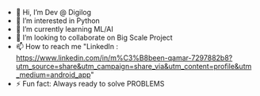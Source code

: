 - 👋 Hi, I’m Dev @ Digilog
- 👀 I’m interested in Python 
- 🌱 I’m currently learning ML/AI
- 💞️ I’m looking to collaborate on Big Scale Project
- 📫 How to reach me "LinkedIn : https://www.linkedin.com/in/m%C3%B8been-qamar-7297882b8?utm_source=share&utm_campaign=share_via&utm_content=profile&utm_medium=android_app"
- ⚡ Fun fact: Always ready to solve PROBLEMS

<!---
Mobeen-Dev/Mobeen-Dev is a ✨ special ✨ repository because its `README.md` (this file) appears on your GitHub profile.
You can click the Preview link to take a look at your changes.
--->
